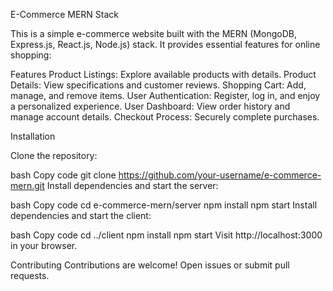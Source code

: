 E-Commerce MERN Stack


This is a simple e-commerce website built with the MERN (MongoDB, Express.js, React.js, Node.js) stack. It provides essential features for online shopping:

Features
Product Listings: Explore available products with details.
Product Details: View specifications and customer reviews.
Shopping Cart: Add, manage, and remove items.
User Authentication: Register, log in, and enjoy a personalized experience.
User Dashboard: View order history and manage account details.
Checkout Process: Securely complete purchases.


Installation

Clone the repository:

bash
Copy code
git clone https://github.com/your-username/e-commerce-mern.git
Install dependencies and start the server:

bash
Copy code
cd e-commerce-mern/server
npm install
npm start
Install dependencies and start the client:

bash
Copy code
cd ../client
npm install
npm start
Visit http://localhost:3000 in your browser.

Contributing
Contributions are welcome! Open issues or submit pull requests.

